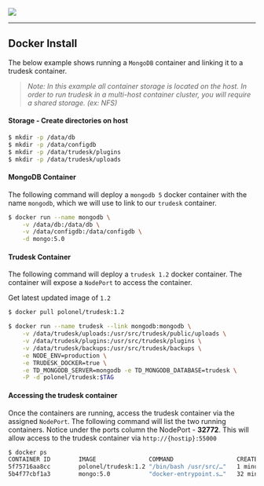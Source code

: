 ![](https://docs.trudesk.io/TD_Black500.png)
***
## Docker Install
The below example shows running a `MongoDB` container and linking it to a trudesk container.

> *Note: In this example all container storage is located on the host. 
> In order to run trudesk in a multi-host container cluster, you will require a shared storage. (ex: NFS)*

#### Storage - Create directories on host
``` bash
$ mkdir -p /data/db
$ mkdir -p /data/configdb
$ mkdir -p /data/trudesk/plugins
$ mkdir -p /data/trudesk/uploads
```

#### MongoDB Container
The following command will deploy a `mongodb 5` docker container with the name `mongodb`, which we will use to link to our `trudesk` container.
``` bash
$ docker run --name mongodb \
    -v /data/db:/data/db \
    -v /data/configdb:/data/configdb \
    -d mongo:5.0
```

#### Trudesk Container
The following command will deploy a `trudesk 1.2` docker container. The container will expose a `NodePort` to access the container.

Get latest updated image of `1.2`
``` bash
$ docker pull polonel/trudesk:1.2
```

``` bash
$ docker run --name trudesk --link mongodb:mongodb \
    -v /data/trudesk/uploads:/usr/src/trudesk/public/uploads \
    -v /data/trudesk/plugins:/usr/src/trudesk/plugins \
    -v /data/trudesk/backups:/usr/src/trudesk/backups \
    -e NODE_ENV=production \
    -e TRUDESK_DOCKER=true \
    -e TD_MONGODB_SERVER=mongodb -e TD_MONGODB_DATABASE=trudesk \
    -P -d polonel/trudesk:$TAG
```

#### Accessing the trudesk container
Once the containers are running, access the trudesk container via the assigned `NodePort`.
The following command will list the two running containers. Notice under the ports column 
the NodePort - __32772__. This will allow access to the trudesk container via `http://{hostip}:55000`

``` bash
$ docker ps
CONTAINER ID        IMAGE               COMMAND                  CREATED             STATUS              PORTS                     NAMES
5f75716aa8cc        polonel/trudesk:1.2 "/bin/bash /usr/src/…"   1 minute ago        Up 1 minute         0.0.0.0:32772->8118/tcp   trudesk
5b4f77cbf1a3        mongo:5.0           "docker-entrypoint.s…"   32 minutes ago      Up 32 minutes       27017/tcp                 mongodb
```
